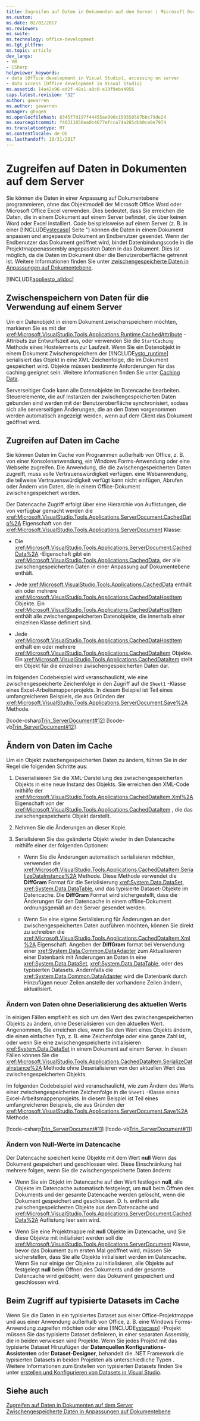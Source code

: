 ```yaml
---
title: Zugreifen auf Daten in Dokumenten auf dem Server | Microsoft Docs
ms.custom: 
ms.date: 02/02/2017
ms.reviewer: 
ms.suite: 
ms.technology: office-development
ms.tgt_pltfrm: 
ms.topic: article
dev_langs:
- VB
- CSharp
helpviewer_keywords:
- data [Office development in Visual Studio], accessing on server
- data access [Office development in Visual Studio]
ms.assetid: 14a42e96-ed2f-48a1-a0c0-e19f9eba4956
caps.latest.revision: "32"
author: gewarren
ms.author: gewarren
manager: ghogen
ms.openlocfilehash: 8345f7d197f44455ae990c159550587bbc79de24
ms.sourcegitcommit: f40311056ea0b4677efcca74a285dbb0ce0e7974
ms.translationtype: MT
ms.contentlocale: de-DE
ms.lasthandoff: 10/31/2017
---
```

# <a name="accessing-data-in-documents-on-the-server"></a>Zugreifen auf Daten in Dokumenten auf dem Server
  Sie können die Daten in einer Anpassung auf Dokumentebene programmieren, ohne das Objektmodell der Microsoft Office Word oder Microsoft Office Excel verwenden. Dies bedeutet, dass Sie erreichen die Daten, die in einem Dokument auf einem Server befindet, die über keinen Word oder Excel installiert. Code beispielsweise auf einem Server (z. B. in einer [!INCLUDE[vstecasp](../sharepoint/includes/vstecasp-md.md)] Seite ") können die Daten in einem Dokument anpassen und angepasste Dokument an Endbenutzer gesendet. Wenn der Endbenutzer das Dokument geöffnet wird, bindet Datenbindungscode in die Projektmappenassembly angepassten Daten in das Dokument. Dies ist möglich, da die Daten im Dokument über die Benutzeroberfläche getrennt ist. Weitere Informationen finden Sie unter [zwischengespeicherte Daten in Anpassungen auf Dokumentebene](../vsto/cached-data-in-document-level-customizations.md).  
  
 [!INCLUDE[appliesto_alldoc](../vsto/includes/appliesto-alldoc-md.md)]  
  
## <a name="caching-data-for-use-on-a-server"></a>Zwischenspeichern von Daten für die Verwendung auf einem Server  
 Um ein Datenobjekt in einem Dokument zwischenspeichern möchten, markieren Sie es mit der <xref:Microsoft.VisualStudio.Tools.Applications.Runtime.CachedAttribute> -Attributs zur Entwurfszeit aus, oder verwenden Sie die `StartCaching` Methode eines Hostelements zur Laufzeit. Wenn Sie ein Datenobjekt in einem Dokument Zwischenspeichern der [!INCLUDE[vsto_runtime](../vsto/includes/vsto-runtime-md.md)] serialisiert das Objekt in eine XML-Zeichenfolge, die im Dokument gespeichert wird. Objekte müssen bestimmte Anforderungen für das caching geeignet sein. Weitere Informationen finden Sie unter [Caching Data](../vsto/caching-data.md).  
  
 Serverseitiger Code kann alle Datenobjekte im Datencache bearbeiten. Steuerelemente, die auf Instanzen der zwischengespeicherten Daten gebunden sind werden mit der Benutzeroberfläche synchronisiert, sodass sich alle serverseitigen Änderungen, die an den Daten vorgenommen werden automatisch angezeigt werden, wenn auf dem Client das Dokument geöffnet wird.  
  
## <a name="accessing-data-in-the-cache"></a>Zugreifen auf Daten im Cache  
 Sie können Daten im Cache von Programmen außerhalb von Office, z. B. von einer Konsolenanwendung, ein Windows Forms-Anwendung oder eine Webseite zugreifen. Die Anwendung, die die zwischengespeicherten Daten zugreift, muss volle Vertrauenswürdigkeit verfügen. eine Webanwendung, die teilweise Vertrauenswürdigkeit verfügt kann nicht einfügen, Abrufen oder Ändern von Daten, die in einem Office-Dokument zwischengespeichert werden.  
  
 Der Datencache Zugriff erfolgt über eine Hierarchie von Auflistungen, die von verfügbar gemacht werden die <xref:Microsoft.VisualStudio.Tools.Applications.ServerDocument.CachedData%2A> Eigenschaft von der <xref:Microsoft.VisualStudio.Tools.Applications.ServerDocument> Klasse:  
  
-   Die <xref:Microsoft.VisualStudio.Tools.Applications.ServerDocument.CachedData%2A> -Eigenschaft gibt ein <xref:Microsoft.VisualStudio.Tools.Applications.CachedData>, der alle zwischengespeicherten Daten in einer Anpassung auf Dokumentebene enthält.  
  
-   Jede <xref:Microsoft.VisualStudio.Tools.Applications.CachedData> enthält ein oder mehrere <xref:Microsoft.VisualStudio.Tools.Applications.CachedDataHostItem> Objekte. Ein <xref:Microsoft.VisualStudio.Tools.Applications.CachedDataHostItem> enthält alle zwischengespeicherten Datenobjekte, die innerhalb einer einzelnen Klasse definiert sind.  
  
-   Jede <xref:Microsoft.VisualStudio.Tools.Applications.CachedDataHostItem> enthält ein oder mehrere <xref:Microsoft.VisualStudio.Tools.Applications.CachedDataItem> Objekte. Ein <xref:Microsoft.VisualStudio.Tools.Applications.CachedDataItem> stellt ein Objekt für die einzelnen zwischengespeicherten Daten dar.  
  
 Im folgenden Codebeispiel wird veranschaulicht, wie eine zwischengespeicherte Zeichenfolge in den Zugriff auf die `Sheet1` -Klasse eines Excel-Arbeitsmappenprojekts. In diesem Beispiel ist Teil eines umfangreicheren Beispiels, die aus Gründen der <xref:Microsoft.VisualStudio.Tools.Applications.ServerDocument.Save%2A> Methode.  
  
 [!code-csharp[Trin_ServerDocument#12](../vsto/codesnippet/CSharp/Trin_ServerDocument/Form1.cs#12)]
 [!code-vb[Trin_ServerDocument#12](../vsto/codesnippet/VisualBasic/Trin_ServerDocument/Form1.vb#12)]  
  
## <a name="modifying-data-in-the-cache"></a>Ändern von Daten im Cache  
 Um ein Objekt zwischengespeicherten Daten zu ändern, führen Sie in der Regel die folgenden Schritte aus:  
  
1.  Deserialisieren Sie die XML-Darstellung des zwischengespeicherten Objekts in eine neue Instanz des Objekts. Sie erreichen den XML-Code mithilfe der <xref:Microsoft.VisualStudio.Tools.Applications.CachedDataItem.Xml%2A> Eigenschaft von der <xref:Microsoft.VisualStudio.Tools.Applications.CachedDataItem> , die das zwischengespeicherte Objekt darstellt.  
  
2.  Nehmen Sie die Änderungen an dieser Kopie.  
  
3.  Serialisieren Sie das geänderte Objekt wieder in den Datencache mithilfe einer der folgenden Optionen:  
  
    -   Wenn Sie die Änderungen automatisch serialisieren möchten, verwenden die <xref:Microsoft.VisualStudio.Tools.Applications.CachedDataItem.SerializeDataInstance%2A> Methode. Diese Methode verwendet die **DiffGram** Format für die Serialisierung <xref:System.Data.DataSet>, <xref:System.Data.DataTable>, und das typisierte Dataset-Objekte im Datencache. Die **DiffGram** Format wird sichergestellt, dass die Änderungen für den Datencache in einem offline-Dokument ordnungsgemäß an den Server gesendet werden.  
  
    -   Wenn Sie eine eigene Serialisierung für Änderungen an den zwischengespeicherten Daten ausführen möchten, können Sie direkt zu schreiben die <xref:Microsoft.VisualStudio.Tools.Applications.CachedDataItem.Xml%2A> Eigenschaft. Angeben der **DiffGram** format bei Verwendung einer <xref:System.Data.Common.DataAdapter> zum Aktualisieren einer Datenbank mit Änderungen an Daten in eine <xref:System.Data.DataSet>, <xref:System.Data.DataTable>, oder des typisierten Datasets. Andernfalls die <xref:System.Data.Common.DataAdapter> wird die Datenbank durch Hinzufügen neuer Zeilen anstelle der vorhandene Zeilen ändern, aktualisiert.  
  
### <a name="modifying-data-without-deserializing-the-current-value"></a>Ändern von Daten ohne Deserialisierung des aktuellen Werts  
 In einigen Fällen empfiehlt es sich um den Wert des zwischengespeicherten Objekts zu ändern, ohne Deserialisieren von den aktuellen Wert. Angenommen, Sie erreichen dies, wenn Sie den Wert eines Objekts ändern, die einen einfachen Typ, z. B. eine Zeichenfolge oder eine ganze Zahl ist, oder wenn Sie eine zwischengespeicherte initialisieren <xref:System.Data.DataSet> in einem Dokument auf einem Server. In diesen Fällen können Sie die <xref:Microsoft.VisualStudio.Tools.Applications.CachedDataItem.SerializeDataInstance%2A> Methode ohne Deserialisieren von den aktuellen Wert des zwischengespeicherten Objekts.  
  
 Im folgenden Codebeispiel wird veranschaulicht, wie zum Ändern des Werts einer zwischengespeicherten Zeichenfolge in die `Sheet1` -Klasse eines Excel-Arbeitsmappenprojekts. In diesem Beispiel ist Teil eines umfangreicheren Beispiels, die aus Gründen der <xref:Microsoft.VisualStudio.Tools.Applications.ServerDocument.Save%2A> Methode.  
  
 [!code-csharp[Trin_ServerDocument#11](../vsto/codesnippet/CSharp/Trin_ServerDocument/Form1.cs#11)]
 [!code-vb[Trin_ServerDocument#11](../vsto/codesnippet/VisualBasic/Trin_ServerDocument/Form1.vb#11)]  
  
### <a name="modifying-null-values-in-the-data-cache"></a>Ändern von Null-Werte im Datencache  
 Der Datencache speichert keine Objekte mit dem Wert **null** Wenn das Dokument gespeichert und geschlossen wird. Diese Einschränkung hat mehrere folgen, wenn Sie die zwischengespeicherte Daten ändern:  
  
-   Wenn Sie ein Objekt im Datencache auf den Wert festlegen **null**, alle Objekte im Datencache automatisch festgelegt, um **null** beim Öffnen des Dokuments und der gesamte Datencache werden gelöscht, wenn die Dokument gespeichert und geschlossen. D. h. entfernt alle zwischengespeicherten Objekte aus dem Datencache und <xref:Microsoft.VisualStudio.Tools.Applications.ServerDocument.CachedData%2A> Auflistung leer sein wird.  
  
-   Wenn Sie eine Projektmappe mit **null** Objekte im Datencache, und Sie diese Objekte mit initialisiert werden soll die <xref:Microsoft.VisualStudio.Tools.Applications.ServerDocument> Klasse, bevor das Dokument zum ersten Mal geöffnet wird, müssen Sie sicherstellen, dass Sie alle Objekte initialisiert werden im Datencache. Wenn Sie nur einige der Objekte zu initialisieren, alle Objekte auf festgelegt **null** beim Öffnen des Dokuments und der gesamte Datencache wird gelöscht, wenn das Dokument gespeichert und geschlossen wird.  
  
## <a name="accessing-typed-datasets-in-the-cache"></a>Beim Zugriff auf typisierte Datasets im Cache  
 Wenn Sie die Daten in ein typisiertes Dataset aus einer Office-Projektmappe und aus einer Anwendung außerhalb von Office, z. B. eine Windows Forms-Anwendung zugreifen möchten oder eine [!INCLUDE[vstecasp](../sharepoint/includes/vstecasp-md.md)] -Projekt müssen Sie das typisierte Dataset definieren, in einer separaten Assembly, die in beiden verwiesen wird Projekte. Wenn Sie jedes Projekt mit das typisierte Dataset Hinzufügen der **Datenquellen Konfigurations-Assistenten** oder **Dataset-Designer**, behandelt die .NET Framework die typisierten Datasets in beiden Projekten als unterschiedliche Typen . Weitere Informationen zum Erstellen von typisierten Datasets finden Sie unter [erstellen und Konfigurieren von Datasets in Visual Studio](/visualstudio/data-tools/create-and-configure-datasets-in-visual-studio).  
  
## <a name="see-also"></a>Siehe auch  
 [Zugreifen auf Daten in Dokumenten auf dem Server](../vsto/accessing-data-in-documents-on-the-server.md)   
 [Zwischengespeicherte Daten in Anpassungen auf Dokumentebene](../vsto/cached-data-in-document-level-customizations.md)  
  
  